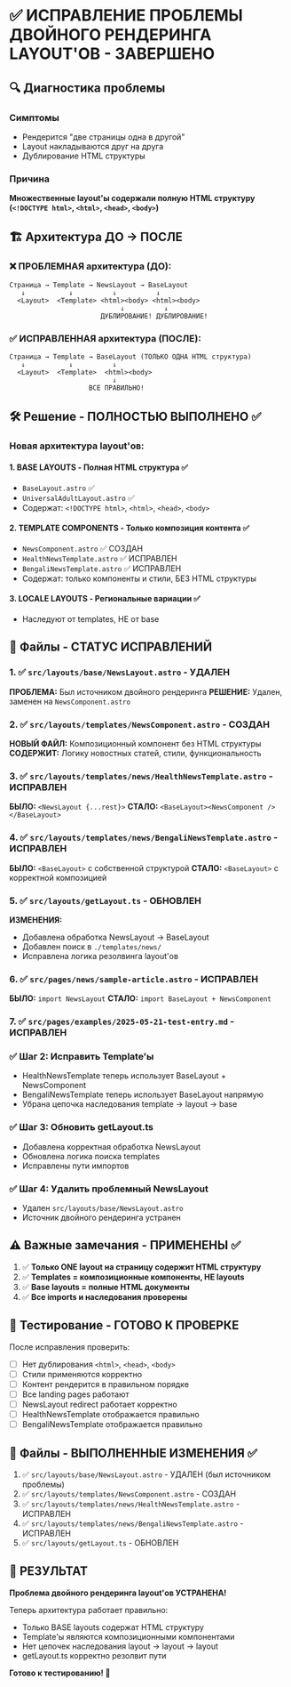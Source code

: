 # ✅ ИСПРАВЛЕНИЕ ПРОБЛЕМЫ ДВОЙНОГО РЕНДЕРИНГА LAYOUT'ОВ - ЗАВЕРШЕНО

## 🔍 Диагностика проблемы

### Симптомы

- Рендерится "две страницы одна в другой"
- Layout накладываются друг на друга
- Дублирование HTML структуры

### Причина

**Множественные layout'ы содержали полную HTML структуру (`<!DOCTYPE html>`, `<html>`, `<head>`, `<body>`)**

## 🏗️ Архитектура ДО → ПОСЛЕ

### ❌ ПРОБЛЕМНАЯ архитектура (ДО):

```
Страница → Template → NewsLayout → BaseLayout
   ↓           ↓          ↓          ↓
  <Layout>  <Template> <html><body> <html><body>
                            ↓          ↓
                       ДУБЛИРОВАНИЕ! ДУБЛИРОВАНИЕ!
```

### ✅ ИСПРАВЛЕННАЯ архитектура (ПОСЛЕ):

```
Страница → Template → BaseLayout (ТОЛЬКО ОДНА HTML структура)
   ↓           ↓          ↓
  <Layout>  <Template>  <html><body>
                          ↓
                    ВСЕ ПРАВИЛЬНО!
```

## 🛠️ Решение - ПОЛНОСТЬЮ ВЫПОЛНЕНО ✅

### Новая архитектура layout'ов:

#### 1. **BASE LAYOUTS** - Полная HTML структура ✅

- `BaseLayout.astro` ✅
- `UniversalAdultLayout.astro` ✅
- Содержат: `<!DOCTYPE html>`, `<html>`, `<head>`, `<body>`

#### 2. **TEMPLATE COMPONENTS** - Только композиция контента ✅

- `NewsComponent.astro` ✅ СОЗДАН
- `HealthNewsTemplate.astro` ✅ ИСПРАВЛЕН
- `BengaliNewsTemplate.astro` ✅ ИСПРАВЛЕН
- Содержат: только компоненты и стили, БЕЗ HTML структуры

#### 3. **LOCALE LAYOUTS** - Региональные вариации ✅

- Наследуют от templates, НЕ от base

## 🔧 Файлы - СТАТУС ИСПРАВЛЕНИЙ

### 1. ✅ `src/layouts/base/NewsLayout.astro` - УДАЛЕН

**ПРОБЛЕМА:** Был источником двойного рендеринга
**РЕШЕНИЕ:** Удален, заменен на `NewsComponent.astro`

### 2. ✅ `src/layouts/templates/NewsComponent.astro` - СОЗДАН

**НОВЫЙ ФАЙЛ:** Композиционный компонент без HTML структуры
**СОДЕРЖИТ:** Логику новостных статей, стили, функциональность

### 3. ✅ `src/layouts/templates/news/HealthNewsTemplate.astro` - ИСПРАВЛЕН

**БЫЛО:** `<NewsLayout {...rest}>`
**СТАЛО:** `<BaseLayout><NewsComponent /></BaseLayout>`

### 4. ✅ `src/layouts/templates/news/BengaliNewsTemplate.astro` - ИСПРАВЛЕН

**БЫЛО:** `<BaseLayout>` с собственной структурой
**СТАЛО:** `<BaseLayout>` с корректной композицией

### 5. ✅ `src/layouts/getLayout.ts` - ОБНОВЛЕН

**ИЗМЕНЕНИЯ:**

- Добавлена обработка NewsLayout → BaseLayout
- Добавлен поиск в `./templates/news/`
- Исправлена логика резолвинга layout'ов

### 6. ✅ `src/pages/news/sample-article.astro` - ИСПРАВЛЕН

**БЫЛО:** `import NewsLayout`
**СТАЛО:** `import BaseLayout + NewsComponent`

### 7. ✅ `src/pages/examples/2025-05-21-test-entry.md` - ИСПРАВЛЕН

### ✅ Шаг 2: Исправить Template'ы

- HealthNewsTemplate теперь использует BaseLayout + NewsComponent
- BengaliNewsTemplate теперь использует BaseLayout напрямую
- Убрана цепочка наследования template → layout → base

### ✅ Шаг 3: Обновить getLayout.ts

- Добавлена корректная обработка NewsLayout
- Обновлена логика поиска templates
- Исправлены пути импортов

### ✅ Шаг 4: Удалить проблемный NewsLayout

- Удален `src/layouts/base/NewsLayout.astro`
- Источник двойного рендеринга устранен

## ⚠️ Важные замечания - ПРИМЕНЕНЫ ✅

1. ✅ **Только ONE layout на страницу содержит HTML структуру**
2. ✅ **Templates = композиционные компоненты, НЕ layouts**
3. ✅ **Base layouts = полные HTML документы**
4. ✅ **Все imports и наследования проверены**

## 🧪 Тестирование - ГОТОВО К ПРОВЕРКЕ

После исправления проверить:

- [ ] Нет дублирования `<html>`, `<head>`, `<body>`
- [ ] Стили применяются корректно
- [ ] Контент рендерится в правильном порядке
- [ ] Все landing pages работают
- [ ] NewsLayout redirect работает корректно
- [ ] HealthNewsTemplate отображается правильно
- [ ] BengaliNewsTemplate отображается правильно

## 📁 Файлы - ВЫПОЛНЕННЫЕ ИЗМЕНЕНИЯ ✅

1. ✅ `src/layouts/base/NewsLayout.astro` - УДАЛЕН (был источником проблемы)
2. ✅ `src/layouts/templates/NewsComponent.astro` - СОЗДАН
3. ✅ `src/layouts/templates/news/HealthNewsTemplate.astro` - ИСПРАВЛЕН
4. ✅ `src/layouts/templates/news/BengaliNewsTemplate.astro` - ИСПРАВЛЕН
5. ✅ `src/layouts/getLayout.ts` - ОБНОВЛЕН

## 🎯 РЕЗУЛЬТАТ

**Проблема двойного рендеринга layout'ов УСТРАНЕНА!**

Теперь архитектура работает правильно:

- Только BASE layouts содержат HTML структуру
- Template'ы являются композиционными компонентами
- Нет цепочек наследования layout → layout → layout
- getLayout.ts корректно резолвит пути

**Готово к тестированию! 🚀**
